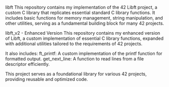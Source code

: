 libft
This repository contains my implementation of the 42 Libft project, a custom C library that replicates essential standard C library functions. It includes basic functions for memory management, string manipulation, and other utilities, serving as a fundamental building block for many 42 projects.

libft_v2 - Enhanced Version
This repository contains my enhanced version of Libft,
a custom implementation of essential C library functions, 
expanded with additional utilities tailored to the requirements of 42 projects. 

It also includes:
ft_printf: A custom implementation of the printf function for formatted output.
get_next_line: A function to read lines from a file descriptor efficiently.

This project serves as a foundational library for various 42 projects, 
providing reusable and optimized code.
